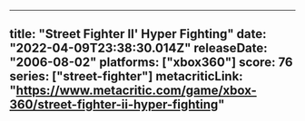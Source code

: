 
---
title: "Street Fighter II' Hyper Fighting"
date: "2022-04-09T23:38:30.014Z"
releaseDate: "2006-08-02"
platforms: ["xbox360"]
score: 76
series: ["street-fighter"]
metacriticLink: "https://www.metacritic.com/game/xbox-360/street-fighter-ii-hyper-fighting"
---
